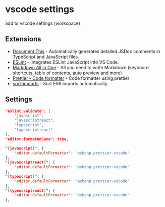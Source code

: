# vscode settings

add to vscode settings (workspace)

## Extensions

- [Document This](https://marketplace.visualstudio.com/items?itemName=joelday.docthis) - Automatically generates detailed JSDoc comments in TypeScript and JavaScript files.
- [ESLint](https://marketplace.visualstudio.com/items?itemName=dbaeumer.vscode-eslint) - Integrates ESLint JavaScript into VS Code.
- [Markdown All in One](https://marketplace.visualstudio.com/items?itemName=yzhang.markdown-all-in-one) - All you need to write Markdown (keyboard shortcuts, table of contents, auto preview and more)
- [Prettier - Code formatter](https://marketplace.visualstudio.com/items?itemName=esbenp.prettier-vscode) - Code formatter using prettier
- [sort-imports](https://marketplace.visualstudio.com/items?itemName=amatiasq.sort-imports) - Sort ES6 imports automatically.

## Settings

```json
"eslint.validate": [
    "javascript",
    "javascriptreact",
    "typescript",
    "typescriptreact"
],
"editor.formatOnSave": true,

"[javascript]": {
    "editor.defaultFormatter": "esbenp.prettier-vscode"
},
"[javascriptreact]": {
    "editor.defaultFormatter": "esbenp.prettier-vscode"
},
"[typescript]": {
    "editor.defaultFormatter": "esbenp.prettier-vscode"
},
"[typescriptreact]": {
    "editor.defaultFormatter": "esbenp.prettier-vscode"
},
```
